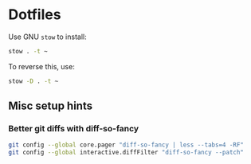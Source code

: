# Dotfiles

Use GNU `stow` to install:

```bash
stow . -t ~
```

To reverse this, use:

```bash
stow -D . -t ~
```

## Misc setup hints

### Better git diffs with diff-so-fancy

```bash
git config --global core.pager "diff-so-fancy | less --tabs=4 -RF"
git config --global interactive.diffFilter "diff-so-fancy --patch"
```

